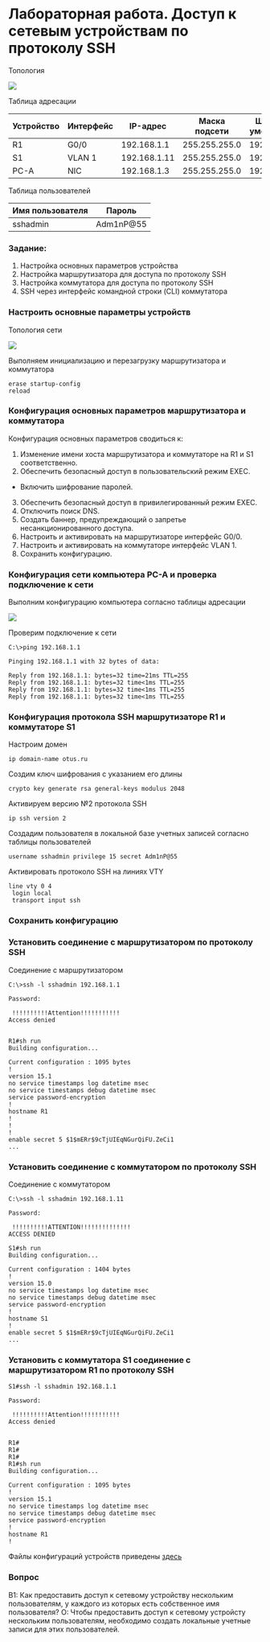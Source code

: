 # Лабораторная работа. Доступ к сетевым устройствам по протоколу SSH

Топология

![](pics/topology.png)

Таблица адресации

| Устройство | Интерфейс | IP-адрес     | Маска подсети | Шлюз по умолчанию |
|------------|-----------|--------------|---------------|-------------------|
| R1         | G0/0      | 192.168.1.1  | 255.255.255.0 | 192.168.1.1       |
| S1         | VLAN 1    | 192.168.1.11 | 255.255.255.0 | 192.168.1.1       |
| PC-A       | NIC       | 192.168.1.3  | 255.255.255.0 | 192.168.1.1       |

Таблица пользователей

| Имя пользователя | Пароль    |
|------------------|-----------|
| sshadmin         | Adm1nP@55 |

### Задание:

1. Настройка основных параметров устройства
2. Настройка маршрутизатора для доступа по протоколу SSH
3. Настройка коммутатора для доступа по протоколу SSH
4. SSH через интерфейс командной строки (CLI) коммутатора

### Настроить основные параметры устройств

Топология сети

![](pics/topology_cpt.png)

Выполняем инициализацию и перезагрузку маршрутизатора и коммутатора

```
erase startup-config
reload
```

### Конфигурация основных параметров маршрутизатора и коммутатора

Конфигурация основных параметров сводиться к:
  
1. Изменение имени хоста маршрутизатора и коммутаторе на R1 и S1 соответственно.
2. Обеспечить безопасный доступ в пользовательский режим EXEC.
  - Включить шифрование паролей.
3. Обеспечить безопасный доступ в привилегированный режим EXEC.
4. Отключить поиск DNS.
5. Создать баннер, предупреждающий о запретье несанкционированного доступа.
6. Настроить и активировать на маршрутизаторе интерфейс G0/0.
7. Настроить и активировать на коммутаторе интерфейс VLAN 1.
7. Сохранить конфигурацию.

### Конфигурация сети компьютера PC-A и проверка подключение к сети

Выполним конфигурацию компьютера согласно таблицы адресации

![](pics/pc-a_config_ip.png)

Проверим подключение к сети

```
C:\>ping 192.168.1.1

Pinging 192.168.1.1 with 32 bytes of data:

Reply from 192.168.1.1: bytes=32 time=21ms TTL=255
Reply from 192.168.1.1: bytes=32 time<1ms TTL=255
Reply from 192.168.1.1: bytes=32 time<1ms TTL=255
Reply from 192.168.1.1: bytes=32 time<1ms TTL=255
```

### Конфигурация протокола SSH маршрутизаторе R1 и коммутаторе S1

Настроим домен

    ip domain-name otus.ru
  
Создим ключ шифрования с указанием его длины

	crypto key generate rsa general-keys modulus 2048
	
Активируем версию №2 протокола SSH

	ip ssh version 2	
	
Создадим пользователя в локальной базе учетных записей согласно таблицы пользователей

	username sshadmin privilege 15 secret Adm1nP@55
	
Активировать протоколо SSH на линиях VTY

```
line vty 0 4
 login local
 transport input ssh
```	

### Сохранить конфигурацию 

### Установить соединение с маршрутизатором по протоколу SSH

Соединение с маршрутизатором

```
C:\>ssh -l sshadmin 192.168.1.1

Password: 

 !!!!!!!!!!Attention!!!!!!!!!!!
Access denied


R1#sh run
Building configuration...

Current configuration : 1095 bytes
!
version 15.1
no service timestamps log datetime msec
no service timestamps debug datetime msec
service password-encryption
!
hostname R1
!
!
!
enable secret 5 $1$mERr$9cTjUIEqNGurQiFU.ZeCi1
...
```

### Установить соединение с коммутатором по протоколу SSH

Соединение с коммутатором

```
C:\>ssh -l sshadmin 192.168.1.11

Password: 

 !!!!!!!!!!ATTENTION!!!!!!!!!!!!!!
ACCESS DENIED

S1#sh run
Building configuration...

Current configuration : 1404 bytes
!
version 15.0
no service timestamps log datetime msec
no service timestamps debug datetime msec
service password-encryption
!
hostname S1
!
enable secret 5 $1$mERr$9cTjUIEqNGurQiFU.ZeCi1
...
```


### Установить с коммутатора S1 соединение с маршрутизатором R1 по протоколу SSH

```
S1#ssh -l sshadmin 192.168.1.1

Password: 

 !!!!!!!!!!Attention!!!!!!!!!!!
Access denied


R1#
R1#
R1#
R1#sh run
Building configuration...

Current configuration : 1095 bytes
!
version 15.1
no service timestamps log datetime msec
no service timestamps debug datetime msec
service password-encryption
!
hostname R1
!
```

Файлы конфигураций устройств приведены [здесь](configs/)

### Вопрос 

В1: Как предоставить доступ к сетевому устройству нескольким пользователям, у каждого из которых есть собственное имя пользователя?
О: Чтобы предоставить доступ к сетевому устройсту нескольким пользователям, необходимо создать локальные учетные записи для этих пользователей.